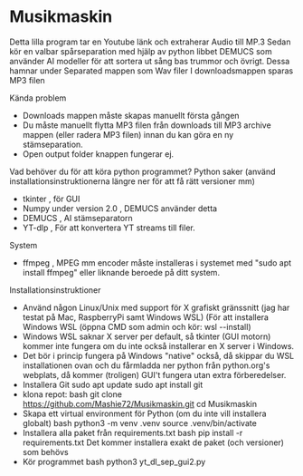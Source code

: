 # Musikmaskin

Detta lilla program tar en Youtube länk och extraherar Audio till MP.3
Sedan kör en valbar spårseparation med hjälp av python libbet DEMUCS som använder AI modeller för att sortera ut sång bas trummor och övrigt. 
Dessa hamnar under Separated mappen som Wav filer
I downloadsmappen sparas MP3 filen

Kända problem
- Downloads mappen måste skapas manuellt första gången
- Du måste manuellt flytta MP3 filen från downloads till MP3 archive mappen (eller radera MP3 filen) innan du kan göra en ny stämseparation.
- Open output folder knappen fungerar ej.

Vad behöver du för att köra python programmet?
Python saker (använd installationsinstruktionerna längre ner för att få rätt versioner mm)
- tkinter , för GUI
- Numpy under version 2.0 , DEMUCS använder detta
- DEMUCS , AI stämseparatorn
- YT-dlp , För att konvertera YT streams till filer.

System
- ffmpeg , MPEG mm encoder måste installeras i systemet med "sudo apt install ffmpeg" eller liknande beroede på ditt system.

Installationsinstruktioner
- Använd någon Linux/Unix med support för X grafiskt gränssnitt (jag har testat på Mac, RaspberryPi  samt Windows WSL) 
(För att installera Windows WSL (öppna CMD som admin och kör: wsl --install)
- Windows WSL saknar X server per default, så tkinter (GUI motorn) kommer inte fungera om du inte också installerar en X server i Windows.
- Det bör i princip fungera på Windows "native" också, då skippar du WSL installationen ovan och du fårmladda ner python från python.org's webplats, då kommer (troligen) GUI't fungera utan extra förberedelser.
- Installera Git sudo apt update sudo apt install git
- klona repot:
bash
git clone https://github.com/Mashie72/Musikmaskin.git
cd Musikmaskin
- Skapa ett virtual environment för Python
(om du inte vill installera globalt)
bash
python3 -m venv .venv
source .venv/bin/activate
- Installera alla paket från requirements.txt
bash
pip install -r requirements.txt
Det kommer installera exakt de paket (och versioner) som behövs
- Kör programmet 
bash
python3 yt_dl_sep_gui2.py
